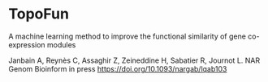 # TopoFun
A machine learning method to improve the functional similarity of gene co-expression modules

Janbain A, Reynès C, Assaghir Z, Zeineddine H, Sabatier R, Journot L.
NAR Genom Bioinform in press https://doi.org/10.1093/nargab/lqab103
